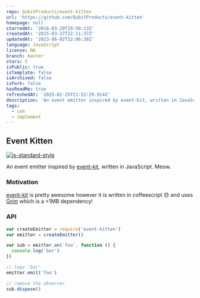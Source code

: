 ```yaml
---
repo: QubitProducts/event-kitten
url: 'https://github.com/QubitProducts/event-kitten'
homepage: null
starredAt: '2016-03-29T19:50:13Z'
createdAt: '2015-03-27T22:11:37Z'
updatedAt: '2023-06-02T12:06:38Z'
language: JavaScript
license: NA
branch: master
stars: 5
isPublic: true
isTemplate: false
isArchived: false
isFork: false
hasReadMe: true
refreshedAt: '2025-02-25T21:52:29.914Z'
description: 'An event emitter inspired by event-kit, written in JavaScript'
tags:
  - ceh
  - implement
---
```


Event Kitten
------------

[![js-standard-style](https://cdn.rawgit.com/feross/standard/master/badge.svg)](https://github.com/feross/standard)

An event emitter inspired by [event-kit](https://github.com/atom/event-kit), written in JavaScript. Meow.

### Motivation

[event-kit](https://github.com/atom/event-kit) is pretty awesome however it is written in coffeescript :disappointed: and uses [Grim](https://github.com/atom/grim) which is a >1MB dependency!


### API

```javascript
var createEmitter = require('event-kitten')
var emitter = createEmitter()

var sub = emitter.on('foo', function () {
  console.log('bar')
})

// logs 'bar'
emitter.emit('foo')

// remove the observer
sub.dispose()
```
